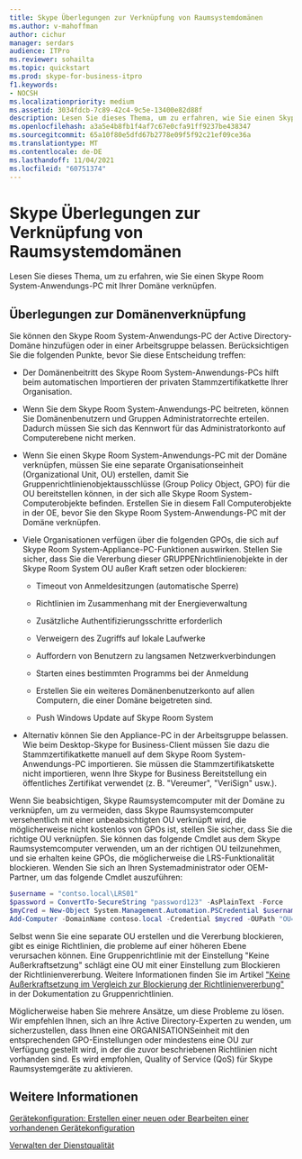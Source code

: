 ```yaml
---
title: Skype Überlegungen zur Verknüpfung von Raumsystemdomänen
ms.author: v-mahoffman
author: cichur
manager: serdars
audience: ITPro
ms.reviewer: sohailta
ms.topic: quickstart
ms.prod: skype-for-business-itpro
f1.keywords:
- NOCSH
ms.localizationpriority: medium
ms.assetid: 3034fdcb-7c89-42c4-9c5e-13400e82d88f
description: Lesen Sie dieses Thema, um zu erfahren, wie Sie einen Skype Room System-Anwendungs-PC mit Ihrer Domäne verknüpfen.
ms.openlocfilehash: a3a5e4b8fb1f4af7c67e0cfa91ff9237be438347
ms.sourcegitcommit: 65a10f80e5dfd67b2778e09f5f92c21ef09ce36a
ms.translationtype: MT
ms.contentlocale: de-DE
ms.lasthandoff: 11/04/2021
ms.locfileid: "60751374"
---
```

# <a name="skype-room-system-domain-joining-considerations"></a>Skype Überlegungen zur Verknüpfung von Raumsystemdomänen
 
Lesen Sie dieses Thema, um zu erfahren, wie Sie einen Skype Room System-Anwendungs-PC mit Ihrer Domäne verknüpfen.
  
## <a name="domain-joining-considerations"></a>Überlegungen zur Domänenverknüpfung

Sie können den Skype Room System-Anwendungs-PC der Active Directory-Domäne hinzufügen oder in einer Arbeitsgruppe belassen. Berücksichtigen Sie die folgenden Punkte, bevor Sie diese Entscheidung treffen:
  
- Der Domänenbeitritt des Skype Room System-Anwendungs-PCs hilft beim automatischen Importieren der privaten Stammzertifikatkette Ihrer Organisation.
    
- Wenn Sie dem Skype Room System-Anwendungs-PC beitreten, können Sie Domänenbenutzern und Gruppen Administratorrechte erteilen. Dadurch müssen Sie sich das Kennwort für das Administratorkonto auf Computerebene nicht merken.
    
- Wenn Sie einen Skype Room System-Anwendungs-PC mit der Domäne verknüpfen, müssen Sie eine separate Organisationseinheit (Organizational Unit, OU) erstellen, damit Sie Gruppenrichtlinienobjektausschlüsse (Group Policy Object, GPO) für die OU bereitstellen können, in der sich alle Skype Room System-Computerobjekte befinden. Erstellen Sie in diesem Fall Computerobjekte in der OE, bevor Sie den Skype Room System-Anwendungs-PC mit der Domäne verknüpfen.
    
- Viele Organisationen verfügen über die folgenden GPOs, die sich auf Skype Room System-Appliance-PC-Funktionen auswirken. Stellen Sie sicher, dass Sie die Vererbung dieser GRUPPENrichtlinienobjekte in der Skype Room System OU außer Kraft setzen oder blockieren: 
    
  - Timeout von Anmeldesitzungen (automatische Sperre)
    
  - Richtlinien im Zusammenhang mit der Energieverwaltung
    
  - Zusätzliche Authentifizierungsschritte erforderlich
    
  - Verweigern des Zugriffs auf lokale Laufwerke
    
  - Auffordern von Benutzern zu langsamen Netzwerkverbindungen
    
  - Starten eines bestimmten Programms bei der Anmeldung
    
  - Erstellen Sie ein weiteres Domänenbenutzerkonto auf allen Computern, die einer Domäne beigetreten sind.
    
  - Push Windows Update auf Skype Room System
    
- Alternativ können Sie den Appliance-PC in der Arbeitsgruppe belassen. Wie beim Desktop-Skype for Business-Client müssen Sie dazu die Stammzertifikatkette manuell auf dem Skype Room System-Anwendungs-PC importieren. Sie müssen die Stammzertifikatskette nicht importieren, wenn Ihre Skype for Business Bereitstellung ein öffentliches Zertifikat verwendet (z. B. "Vereumer", "VeriSign" usw.). 
    
Wenn Sie beabsichtigen, Skype Raumsystemcomputer mit der Domäne zu verknüpfen, um zu vermeiden, dass Skype Raumsystemcomputer versehentlich mit einer unbeabsichtigten OU verknüpft wird, die möglicherweise nicht kostenlos von GPOs ist, stellen Sie sicher, dass Sie die richtige OU verknüpfen. Sie können das folgende Cmdlet aus dem Skype Raumsystemcomputer verwenden, um an der richtigen OU teilzunehmen, und sie erhalten keine GPOs, die möglicherweise die LRS-Funktionalität blockieren. Wenden Sie sich an Ihren Systemadministrator oder OEM-Partner, um das folgende Cmdlet auszuführen:
  
```powershell
$username = "contso.local\LRS01"
$password = ConvertTo-SecureString "password123" -AsPlainText -Force
$myCred = New-Object System.Management.Automation.PSCredential $username, $password
Add-Computer -DomainName contoso.local -Credential $mycred -OUPath "OU=LyncRoomSystem,OU=Resources,DC=CONTOSO,DC=LOCAL"
```

Selbst wenn Sie eine separate OU erstellen und die Vererbung blockieren, gibt es einige Richtlinien, die probleme auf einer höheren Ebene verursachen können. Eine Gruppenrichtlinie mit der Einstellung "Keine Außerkraftsetzung" schlägt eine OU mit einer Einstellung zum Blockieren der Richtlinienvererbung. Weitere Informationen finden Sie im Artikel ["Keine Außerkraftsetzung im Vergleich zur Blockierung der Richtlinienvererbung"](/previous-versions/windows/it-pro/windows-2000-server/cc978255(v=technet.10)) in der Dokumentation zu Gruppenrichtlinien.
  
Möglicherweise haben Sie mehrere Ansätze, um diese Probleme zu lösen. Wir empfehlen Ihnen, sich an Ihre Active Directory-Experten zu wenden, um sicherzustellen, dass Ihnen eine ORGANISATIONSeinheit mit den entsprechenden GPO-Einstellungen oder mindestens eine OU zur Verfügung gestellt wird, in der die zuvor beschriebenen Richtlinien nicht vorhanden sind. Es wird empfohlen, Quality of Service (QoS) für Skype Raumsystemgeräte zu aktivieren.

## <a name="see-also"></a>Weitere Informationen
  
[Gerätekonfiguration: Erstellen einer neuen oder Bearbeiten einer vorhandenen Gerätekonfiguration](../../help-topics/help-lscp/device-configuration-create-new-or-edit-existing.md)

[Verwalten der Dienstqualität](../../plan-your-deployment/network-requirements/network-requirements.md#managing-quality-of-service)